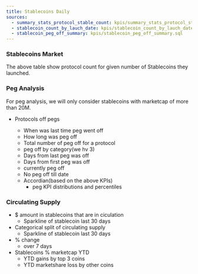 ```yaml
---
title: Stablecoins Daily
sources:
  - summary_stats_protocol_stable_count: kpis/summary_stats_protocol_stable_count.sql
  - stablecoin_count_by_lauch_date: kpis/stablecoin_count_by_lauch_date.sql
  - stablecoin_peg_off_summary: kpis/stablecoin_peg_off_summary.sql
---
```


### Stablecoins Market

<BigValue
data={stablecoin_count_by_lauch_date}
title='Total Stablecoin lauched till date'
value='total_stablecoins'
maxWidth='20'
/>

<DataTable data={stablecoin_count_by_lauch_date} rowLines="false">
  <Column id="peg_mechanism" />
  <Column id="stablecoins" />
  <Column id="days_since_last_lauch" />
</DataTable>

The above table show protocol count for given number of Stablecoins they launched.

### Peg Analysis

For peg analysis, we will only consider stablecoins with marketcap of more than 20M.

- Protocols off pegs

  - When was last time peg went off
  - How long was peg off
  - Total number of peg off for a protocol
  - peg off by category(we hv 3)
  - Days from last peg was off
  - Days from first peg was off
  - currently peg off
  - No peg off till date
  - Accordian(based on the above KPIs)
    - peg KPI distributions and percentiles

<DataTable data={stablecoin_peg_off_summary} rowLines="false">
</DataTable>

<ScatterPlot
data={stablecoin_peg_off_summary}
x=days_since_last_peg_off
y= days_peg_off
/>

### Circulating Supply

- $ amount in stablecoins that are in ciculation
  - Sparkline of stablecoin last 30 days
- Categorical split of circulating supply
  - Sparkline of stablecoin last 30 days
- % change
  - over 7 days
- Stablecoins % marketcap YTD
  - YTD gains by top 3 coins
  - YTD marketshare loss by other coins

